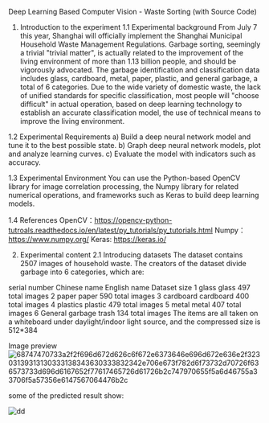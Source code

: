 Deep Learning Based Computer Vision - Waste Sorting (with Source Code)
1. Introduction to the experiment
1.1 Experimental background
From July 7 this year, Shanghai will officially implement the Shanghai Municipal Household Waste Management Regulations. Garbage sorting, seemingly a trivial "trivial matter", is actually related to the improvement of the living environment of more than 1.13 billion people, and should be vigorously advocated. The garbage identification and classification data includes glass, cardboard, metal, paper, plastic, and general garbage, a total of 6 categories. Due to the wide variety of domestic waste, the lack of unified standards for specific classification, most people will "choose difficult" in actual operation, based on deep learning technology to establish an accurate classification model, the use of technical means to improve the living environment.

1.2 Experimental Requirements
a) Build a deep neural network model and tune it to the best possible state. b) Graph deep neural network models, plot and analyze learning curves. c) Evaluate the model with indicators such as accuracy.

1.3 Experimental Environment
You can use the Python-based OpenCV library for image correlation processing, the Numpy library for related numerical operations, and frameworks such as Keras to build deep learning models.

1.4 References
OpenCV：https://opencv-python-tutroals.readthedocs.io/en/latest/py_tutorials/py_tutorials.html Numpy：https://www.numpy.org/ Keras: https://keras.io/

2. Experimental content
2.1 Introducing datasets
The dataset contains 2507 images of household waste. The creators of the dataset divide garbage into 6 categories, which are:

serial number	Chinese name	English name	Dataset size
1	glass	glass	497 total images
2	paper	paper	590 total images
3	cardboard	cardboard	400 total images
4	plastics	plastic	479 total images
5	metal	metal	407 total images
6	General garbage	trash	134 total images
The items are all taken on a whiteboard under daylight/indoor light source, and the compressed size is 512*384

Image preview
![68747470733a2f2f696d672d626c6f672e6373646e696d672e636e2f32303139313130333138343630333832342e706e673f782d6f73732d70726f636573733d696d6167652f77617465726d61726b2c747970655f5a6d46755a33706f5a57356e6147567064476b2c](https://user-images.githubusercontent.com/94170592/231307065-dad82997-48ae-467f-a655-062a01b5b7c1.png)
 
 some of the predicted result show:
 
![dd](https://user-images.githubusercontent.com/94170592/231307202-07692340-34c5-4d3f-88c9-3de2790d99bb.png)

